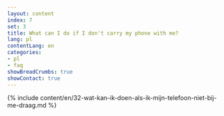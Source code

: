 ```yaml
---
layout: content
index: 7
set: 3
title: What can I do if I don't carry my phone with me?
lang: pl
contentLang: en
categories:
- pl
- faq
showBreadCrumbs: true
showContact: true
---
```

{% include content/en/32-wat-kan-ik-doen-als-ik-mijn-telefoon-niet-bij-me-draag.md %}

